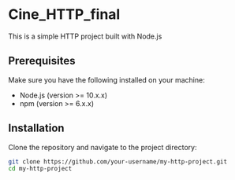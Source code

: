 # Cine_HTTP_final

This is a simple HTTP project built with Node.js

## Prerequisites

Make sure you have the following installed on your machine:

- Node.js (version >= 10.x.x)
- npm (version >= 6.x.x)

## Installation

Clone the repository and navigate to the project directory:

```bash
git clone https://github.com/your-username/my-http-project.git
cd my-http-project
